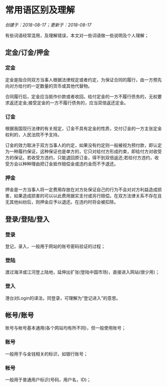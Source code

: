 # 常用语区别及理解

*创建于：2018-08-17；更新于：2018-08-17*

有些词语经常混用，及理解错误，本文对一些词语做一些说明及个人理解；

## 定金/订金/押金

### 定金

定金是指合同双方当事人根据法律规定或者约定，为保证合同的履行，由一方预先向对方给付的一定数量的货币或其他代替物。

合同履行后，定金应当抵作价款或者收回。给付定金的一方不履行债务的，无权要求返还定金;接受定金的一方不履行债务的，应当双倍返还定金。

### 订金

根据我国现行法律的有关规定，订金不具有定金的性质，交付订金的一方主张定金权利的，人民法院不予支持。

订金的效力取决于双方当事人的约定，如果没有约定则一般被视为预付款，即认定为一种履约保证，这种保证也是单方的，它只对给付方形成约束，即给付方对收受方的保证。若收受方违约，只能退回原订金，得不到双倍返还;若给付方违约，收受方会以种种理由把订金抵作赔偿金或违约金而不予退还。

### 押金

押金是一方当事人将一定费用存放在对方处保证自己的行为不会对对方利益造成损害，如果造成损害的可以以此费用据实支付或另行赔偿。在双方法律关系不存在且无其他纠纷后，则押金应予以退还。在违约时将会被扣除。

## 登录/登陆/登入

### 登录

登记，录入，一般用于网站的账号密码验证的过程；

### 登陆

渡过海洋或江河登上陆地，延伸出扩张(登陆中国市场)，直接进入网站(很少用)；

### 登入

港台对Login的译法，同登录，可理解为“登记进入”的意思。

## 帐号/账号

账号与帐号基本通用(各个网站均有所不同)，但一般使用账号；

### 账号

一般用于与金钱相关的标识，如银行账号；

### 帐号

一般用于普通用户标识(号码，用户名，ID)；
